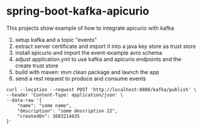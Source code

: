 # spring-boot-kafka-apicurio

This projects show example of how to integrate apicurio with kafka 


1. setup kafka and a topic "events"
2. extract server certificate and import it into a java key store as trust store
3. install apicurio and import the event-example avro schema
4. adjust application.yml to use kafka and apicurio endpoints and the create trust store
5. build with maven: mvn clean package and launch the app
6. send a rest request to produce and consume events 
```
curl --location --request POST 'http://localhost:8080/kafka/publish' \
--header 'Content-Type: application/json' \
--data-raw '{
    "name": "some name",
    "description": "some description 22",
    "createdOn": 1603214435
}'
```